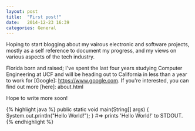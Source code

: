 ```yaml
---
layout: post
title:  "First post!"
date:   2014-12-23 16:39
categories: General
---
```


Hoping to start blogging about my vairous electronic and software projects, mostly as a self reference to document my progress, and my views on various aspects of the tech industry. 

Florida born and raised; I've spent the last four years studying Computer Engineering at UCF and will be heading out to California in less than a year to work for [Google]: https://www.google.com. If you're interested, you can find out more [here]: about.html

Hope to write more soon! 

{% highlight java %}
public static void main(String[] args) {
	System.out.println("Hello World!");
}
#=> prints 'Hello World!' to STDOUT.
{% endhighlight %}
